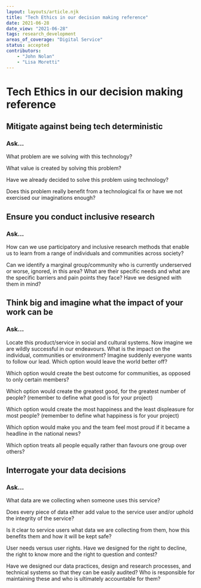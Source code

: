 ```yaml
---
layout: layouts/article.njk
title: "Tech Ethics in our decision making reference"
date: 2021-06-28
date_view: "2021-06-28"
tags: research_development
areas_of_coverage: "Digital Service"
status: accepted
contributors: 
    - "John Nolan"
    - "Lisa Moretti"
---
```


# Tech Ethics in our decision making reference


## Mitigate against being tech deterministic

### Ask…

What problem are we solving with this technology?

What value is created by solving this problem?

Have we already decided to solve this problem using technology?

Does this problem really benefit from a technological fix or have we not exercised our imaginations enough?


## Ensure you conduct inclusive research

### Ask…

How can we use participatory and inclusive research methods that enable us to learn from a range of individuals and communities across society?

Can we identify a marginal group/community who is currently underserved or worse, ignored, in this area? What are their specific needs and what are the specific barriers and pain points they face? Have we designed with them in mind?


## Think big and imagine what the impact of your work can be

### Ask…

Locate this product/service in social and cultural systems. Now imagine we are wildly successful in our endeavours. What is the impact on the individual, communities or environment?
Imagine suddenly everyone wants to follow our lead. Which option would leave the world better off?

Which option would create the best outcome for communities, as opposed to only certain members?

Which option would create the greatest good, for the greatest number of people? (remember to define what good is for your project)

Which option would create the most happiness and the least displeasure for most people? (remember to define what happiness is for your project)

Which option would make you and the team feel most proud if it became a headline in the national news?

Which option treats all people equally rather than favours one group over others?


## Interrogate your data decisions

### Ask…

What data are we collecting when someone uses this service?

Does every piece of data either add value to the service user and/or uphold the integrity of the service?

Is it clear to service users what data we are collecting from them, how this benefits them and how it will be kept safe?

User needs versus user rights. Have we designed for the right to decline, the right to know more and the right to question and contest?

Have we designed our data practices, design and research processes, and technical systems so that they can be easily audited? Who is responsible for maintaining these and who is ultimately accountable for them?
